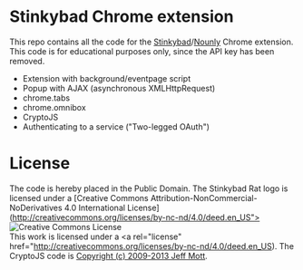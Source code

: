 Stinkybad Chrome extension
==========================

This repo contains all the code for the [Stinkybad](http://stinkybad.com)/[Nounly](http://nounly.com/) Chrome extension.
This code is for educational purposes only, since the API key has been removed.

* Extension with background/eventpage script
* Popup with AJAX (asynchronous XMLHttpRequest)
* chrome.tabs
* chrome.omnibox
* CryptoJS
* Authenticating to a service ("Two-legged OAuth")


License
=======
The code is hereby placed in the Public Domain.
The Stinkybad Rat logo is licensed under a [Creative Commons Attribution-NonCommercial-NoDerivatives 4.0 International License](http://creativecommons.org/licenses/by-nc-nd/4.0/deed.en_US"><img alt="Creative Commons License" style="border-width:0" src="http://i.creativecommons.org/l/by-nc-nd/4.0/88x31.png" /></a><br />This work is licensed under a <a rel="license" href="http://creativecommons.org/licenses/by-nc-nd/4.0/deed.en_US).
The CryptoJS code is [Copyright (c) 2009-2013 Jeff Mott](http://code.google.com/p/crypto-js/wiki/License).
